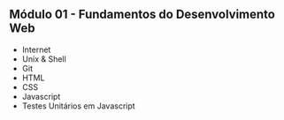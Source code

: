 ## Módulo 01 - Fundamentos do Desenvolvimento Web

- Internet
- Unix & Shell
- Git
- HTML
- CSS
- Javascript
- Testes Unitários em Javascript
